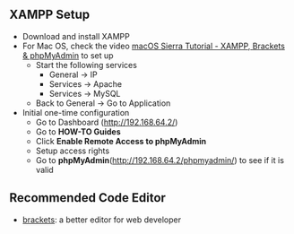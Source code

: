 ## XAMPP Setup

* Download and install XAMPP
* For Mac OS, check the video [macOS Sierra Tutorial - XAMPP, Brackets & phpMyAdmin](https://www.youtube.com/watch?v=U96IT1olVkw) to set up 
  * Start the following services 
    * General -> IP
    * Services -> Apache
    * Services -> MySQL
  * Back to General -> Go to Application
* Initial one-time configuration
  * Go to Dashboard (http://192.168.64.2/)
  * Go to **HOW-TO Guides**
  * Click **Enable Remote Access to phpMyAdmin**
  * Setup access rights
  * Go to **phpMyAdmin**(http://192.168.64.2/phpmyadmin/) to see if it is valid



## Recommended Code Editor

* [brackets](http://brackets.io/): a better editor for web developer
